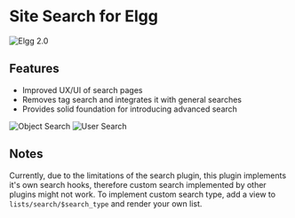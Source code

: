 Site Search for Elgg
====================
![Elgg 2.0](https://img.shields.io/badge/Elgg-2.0.x-orange.svg?style=flat-square)

## Features

 * Improved UX/UI of search pages
 * Removes tag search and integrates it with general searches
 * Provides solid foundation for introducing advanced search

![Object Search](https://raw.github.com/hypeJunction/Elgg-site_search/master/screenshots/search.png "Object Search")
![User Search](https://raw.github.com/hypeJunction/Elgg-site_search/master/screenshots/user_search.png "User Search")


## Notes

Currently, due to the limitations of the search plugin, this plugin implements it's own search hooks,
therefore custom search implemented by other plugins might not work.
To implement custom search type, add a view to `lists/search/$search_type` and render your own list.

